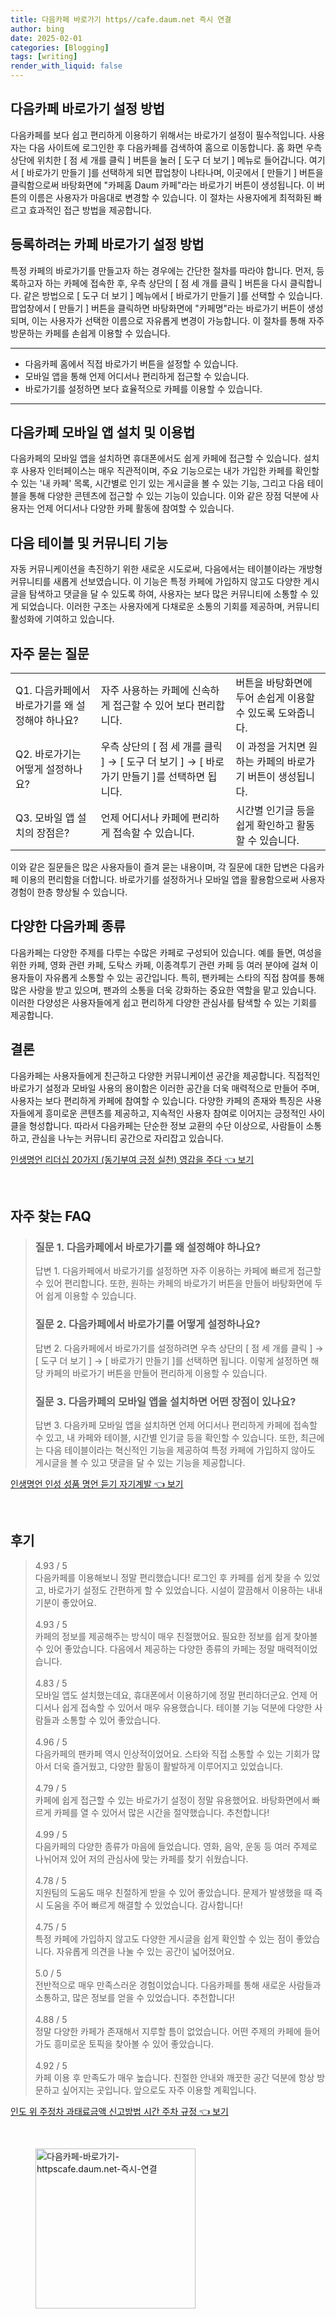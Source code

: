 ```yaml
---
title: 다음카페 바로가기 https//cafe.daum.net 즉시 연결
author: bing
date: 2025-02-01
categories: [Blogging]
tags: [writing]
render_with_liquid: false
---
```

<h2 id='다음카페바로가기설정방법'>다음카페 바로가기 설정 방법</h2>

<p>다음카페를 보다 쉽고 편리하게 이용하기 위해서는 바로가기 설정이 필수적입니다. 사용자는 다음 사이트에 로그인한 후 다음카페를 검색하여 홈으로 이동합니다. 홈 화면 우측 상단에 위치한 [ 점 세 개를 클릭 ] 버튼을 눌러 [ 도구 더 보기 ] 메뉴로 들어갑니다. 여기서 [ 바로가기 만들기 ]를 선택하게 되면 팝업창이 나타나며, 이곳에서 [ 만들기 ] 버튼을 클릭함으로써 바탕화면에 "카페홈 Daum 카페"라는 바로가기 버튼이 생성됩니다. 이 버튼의 이름은 사용자가 마음대로 변경할 수 있습니다. 이 절차는 사용자에게 최적화된 빠르고 효과적인 접근 방법을 제공합니다.</p>

<h2 id='등록하려는카페바로가기설정방법'>등록하려는 카페 바로가기 설정 방법</h2>

<p>특정 카페의 바로가기를 만들고자 하는 경우에는 간단한 절차를 따라야 합니다. 먼저, 등록하고자 하는 카페에 접속한 후, 우측 상단의 [ 점 세 개를 클릭 ] 버튼을 다시 클릭합니다. 같은 방법으로 [ 도구 더 보기 ] 메뉴에서 [ 바로가기 만들기 ]를 선택할 수 있습니다. 팝업창에서 [ 만들기 ] 버튼을 클릭하면 바탕화면에 "카페명"라는 바로가기 버튼이 생성되며, 이는 사용자가 선택한 이름으로 자유롭게 변경이 가능합니다. 이 절차를 통해 자주 방문하는 카페를 손쉽게 이용할 수 있습니다.</p>

<hr />

<ul>
    <li>다음카페 홈에서 직접 바로가기 버튼을 설정할 수 있습니다.</li>
    <li>모바일 앱을 통해 언제 어디서나 편리하게 접근할 수 있습니다.</li>
    <li>바로가기를 설정하면 보다 효율적으로 카페를 이용할 수 있습니다.</li>
</ul>

<hr />

<h2 id='모바일앱설치및이용법'>다음카페 모바일 앱 설치 및 이용법</h2>

<p>다음카페의 모바일 앱을 설치하면 휴대폰에서도 쉽게 카페에 접근할 수 있습니다. 설치 후 사용자 인터페이스는 매우 직관적이며, 주요 기능으로는 내가 가입한 카페를 확인할 수 있는 '내 카페' 목록, 시간별로 인기 있는 게시글을 볼 수 있는 기능, 그리고 다음 테이블을 통해 다양한 콘텐츠에 접근할 수 있는 기능이 있습니다. 이와 같은 장점 덕분에 사용자는 언제 어디서나 다양한 카페 활동에 참여할 수 있습니다.</p>

<h2 id='다음테이블및커뮤니티기능'>다음 테이블 및 커뮤니티 기능</h2>

<p>자동 커뮤니케이션을 촉진하기 위한 새로운 시도로써, 다음에서는 테이블이라는 개방형 커뮤니티를 새롭게 선보였습니다. 이 기능은 특정 카페에 가입하지 않고도 다양한 게시글을 탐색하고 댓글을 달 수 있도록 하여, 사용자는 보다 많은 커뮤니티에 소통할 수 있게 되었습니다. 이러한 구조는 사용자에게 다채로운 소통의 기회를 제공하며, 커뮤니티 활성화에 기여하고 있습니다.</p>

<h2 id='자주묻는질문'>자주 묻는 질문</h2>

<table>
    <tr>
        <td>Q1. 다음카페에서 바로가기를 왜 설정해야 하나요?</td>
        <td>자주 사용하는 카페에 신속하게 접근할 수 있어 보다 편리합니다.</td>
        <td>버튼을 바탕화면에 두어 손쉽게 이용할 수 있도록 도와줍니다.</td>
    </tr>
    <tr>
        <td>Q2. 바로가기는 어떻게 설정하나요?</td>
        <td>우측 상단의 [ 점 세 개를 클릭 ] → [ 도구 더 보기 ] → [ 바로가기 만들기 ]를 선택하면 됩니다.</td>
        <td>이 과정을 거치면 원하는 카페의 바로가기 버튼이 생성됩니다.</td>
    </tr>
    <tr>
        <td>Q3. 모바일 앱 설치의 장점은?</td>
        <td>언제 어디서나 카페에 편리하게 접속할 수 있습니다.</td>
        <td>시간별 인기글 등을 쉽게 확인하고 활동할 수 있습니다.</td>
    </tr>
</table>

<p>이와 같은 질문들은 많은 사용자들이 즐겨 묻는 내용이며, 각 질문에 대한 답변은 다음카페 이용의 편리함을 더합니다. 바로가기를 설정하거나 모바일 앱을 활용함으로써 사용자 경험이 한층 향상될 수 있습니다.</p>

<h2 id='다양한다음카페종류'>다양한 다음카페 종류</h2>

<p>다음카페는 다양한 주제를 다루는 수많은 카페로 구성되어 있습니다. 예를 들면, 여성을 위한 카페, 영화 관련 카페, 도탁스 카페, 이종격투기 관련 카페 등 여러 분야에 걸쳐 이용자들이 자유롭게 소통할 수 있는 공간입니다. 특히, 팬카페는 스타의 직접 참여를 통해 많은 사랑을 받고 있으며, 팬과의 소통을 더욱 강화하는 중요한 역할을 맡고 있습니다. 이러한 다양성은 사용자들에게 쉽고 편리하게 다양한 관심사를 탐색할 수 있는 기회를 제공합니다.</p>

<h2 id='결론'>결론</h2>

<p>다음카페는 사용자들에게 친근하고 다양한 커뮤니케이션 공간을 제공합니다. 직접적인 바로가기 설정과 모바일 사용의 용이함은 이러한 공간을 더욱 매력적으로 만들어 주며, 사용자는 보다 편리하게 카페에 참여할 수 있습니다. 다양한 카페의 존재와 특징은 사용자들에게 흥미로운 콘텐츠를 제공하고, 지속적인 사용자 참여로 이어지는 긍정적인 사이클을 형성합니다. 따라서 다음카페는 단순한 정보 교환의 수단 이상으로, 사람들이 소통하고, 관심을 나누는 커뮤니티 공간으로 자리잡고 있습니다.</p>
<p><a class="click-button" title="인생명언 리더십 20가지 (동기부여 긍정 실천) 영감을 주다" href="https://24nara.github.io/posts/%EC%9D%B8%EC%83%9D%EB%AA%85%EC%96%B8-%EB%A6%AC%EB%8D%94%EC%8B%AD-20%EA%B0%80%EC%A7%80-(%EB%8F%99%EA%B8%B0%EB%B6%80%EC%97%AC-%EA%B8%8D%EC%A0%95-%EC%8B%A4%EC%B2%9C)-%EC%98%81%EA%B0%90%EC%9D%84-%EC%A3%BC%EB%8B%A4/" rel="dofollow">인생명언 리더십 20가지 (동기부여 긍정 실천) 영감을 주다 👈 보기</a></p><br>
<h2 id='자주_찾는_FAQ'>자주 찾는 FAQ</h2>
<div itemscope="" itemtype="https://schema.org/FAQPage"> 
<blockquote> 
<div itemscope="" itemprop="mainEntity" itemtype="https://schema.org/Question"> 
<h3 itemprop="name">질문 1. 다음카페에서 바로가기를 왜 설정해야 하나요?</h3> 
<div itemscope="" itemprop="acceptedAnswer" itemtype="https://schema.org/Answer"> 
<span itemprop="text"> 
<p>답변 1. 다음카페에서 바로가기를 설정하면 자주 이용하는 카페에 빠르게 접근할 수 있어 편리합니다. 또한, 원하는 카페의 바로가기 버튼을 만들어 바탕화면에 두어 쉽게 이용할 수 있습니다.</p> 
</span> 
</div> 
</div> 

<div itemscope="" itemprop="mainEntity" itemtype="https://schema.org/Question"> 
<h3 itemprop="name">질문 2. 다음카페에서 바로가기를 어떻게 설정하나요?</h3> 
<div itemscope="" itemprop="acceptedAnswer" itemtype="https://schema.org/Answer"> 
<span itemprop="text"> 
<p>답변 2. 다음카페에서 바로가기를 설정하려면 우측 상단의 [ 점 세 개를 클릭 ] → [ 도구 더 보기 ] → [ 바로가기 만들기 ]를 선택하면 됩니다. 이렇게 설정하면 해당 카페의 바로가기 버튼을 만들어 편리하게 이용할 수 있습니다.</p> 
</span> 
</div> 
</div> 

<div itemscope="" itemprop="mainEntity" itemtype="https://schema.org/Question"> 
<h3 itemprop="name">질문 3. 다음카페의 모바일 앱을 설치하면 어떤 장점이 있나요?</h3> 
<div itemscope="" itemprop="acceptedAnswer" itemtype="https://schema.org/Answer"> 
<span itemprop="text"> 
<p>답변 3. 다음카페 모바일 앱을 설치하면 언제 어디서나 편리하게 카페에 접속할 수 있고, 내 카페와 테이블, 시간별 인기글 등을 확인할 수 있습니다. 또한, 최근에는 다음 테이블이라는 혁신적인 기능을 제공하여 특정 카페에 가입하지 않아도 게시글을 볼 수 있고 댓글을 달 수 있는 기능을 제공합니다.</p> 
</span> 
</div> 
</div> 
</blockquote> 
</div>
<p><a class="click-button" title="인생명언 인성 성품 명언 듣기 자기계발" href="https://24nara.github.io/posts/%EC%9D%B8%EC%83%9D%EB%AA%85%EC%96%B8-%EC%9D%B8%EC%84%B1-%EC%84%B1%ED%92%88-%EB%AA%85%EC%96%B8-%EB%93%A3%EA%B8%B0-%EC%9E%90%EA%B8%B0%EA%B3%84%EB%B0%9C/" rel="dofollow">인생명언 인성 성품 명언 듣기 자기계발 👈 보기</a></p><br>
<h2 id='후기'>후기</h2>
<div itemscope itemtype="https://schema.org/Product">
  <blockquote>
  <div itemprop="review" itemscope itemtype="https://schema.org/Review">
      <div itemprop="reviewRating" itemscope itemtype="https://schema.org/Rating"> <span itemprop="ratingValue">4.93</span> / <span itemprop="bestRating">5</span> </div>
      <span itemprop="reviewBody">다음카페를 이용해보니 정말 편리했습니다! 로그인 후 카페를 쉽게 찾을 수 있었고, 바로가기 설정도 간편하게 할 수 있었습니다. 시설이 깔끔해서 이용하는 내내 기분이 좋았어요.</span>
  </div>
  <br>
  <div itemprop="review" itemscope itemtype="https://schema.org/Review">
      <div itemprop="reviewRating" itemscope itemtype="https://schema.org/Rating"> <span itemprop="ratingValue">4.93</span> / <span itemprop="bestRating">5</span> </div>
      <span itemprop="reviewBody">카페의 정보를 제공해주는 방식이 매우 친절했어요. 필요한 정보를 쉽게 찾아볼 수 있어 좋았습니다. 다음에서 제공하는 다양한 종류의 카페는 정말 매력적이었습니다.</span>
  </div>
  <br>
  <div itemprop="review" itemscope itemtype="https://schema.org/Review">
      <div itemprop="reviewRating" itemscope itemtype="https://schema.org/Rating"> <span itemprop="ratingValue">4.83</span> / <span itemprop="bestRating">5</span> </div>
      <span itemprop="reviewBody">모바일 앱도 설치했는데요, 휴대폰에서 이용하기에 정말 편리하더군요. 언제 어디서나 쉽게 접속할 수 있어서 매우 유용했습니다. 테이블 기능 덕분에 다양한 사람들과 소통할 수 있어 좋았습니다.</span>
  </div>
  <br>
  <div itemprop="review" itemscope itemtype="https://schema.org/Review">
      <div itemprop="reviewRating" itemscope itemtype="https://schema.org/Rating"> <span itemprop="ratingValue">4.96</span> / <span itemprop="bestRating">5</span> </div>
      <span itemprop="reviewBody">다음카페의 팬카페 역시 인상적이었어요. 스타와 직접 소통할 수 있는 기회가 많아서 더욱 즐거웠고, 다양한 활동이 활발하게 이루어지고 있었습니다.</span>
  </div>
  <br>
  <div itemprop="review" itemscope itemtype="https://schema.org/Review">
      <div itemprop="reviewRating" itemscope itemtype="https://schema.org/Rating"> <span itemprop="ratingValue">4.79</span> / <span itemprop="bestRating">5</span> </div>
      <span itemprop="reviewBody">카페에 쉽게 접근할 수 있는 바로가기 설정이 정말 유용했어요. 바탕화면에서 빠르게 카페를 열 수 있어서 많은 시간을 절약했습니다. 추천합니다!</span>
  </div>
  <br>
  <div itemprop="review" itemscope itemtype="https://schema.org/Review">
      <div itemprop="reviewRating" itemscope itemtype="https://schema.org/Rating"> <span itemprop="ratingValue">4.99</span> / <span itemprop="bestRating">5</span> </div>
      <span itemprop="reviewBody">다음카페의 다양한 종류가 마음에 들었습니다. 영화, 음악, 운동 등 여러 주제로 나뉘어져 있어 저의 관심사에 맞는 카페를 찾기 쉬웠습니다.</span>
  </div>
  <br>
  <div itemprop="review" itemscope itemtype="https://schema.org/Review">
      <div itemprop="reviewRating" itemscope itemtype="https://schema.org/Rating"> <span itemprop="ratingValue">4.78</span> / <span itemprop="bestRating">5</span> </div>
      <span itemprop="reviewBody">지원팀의 도움도 매우 친절하게 받을 수 있어 좋았습니다. 문제가 발생했을 때 즉시 도움을 주어 빠르게 해결할 수 있었습니다. 감사합니다!</span>
  </div>
  <br>
  <div itemprop="review" itemscope itemtype="https://schema.org/Review">
      <div itemprop="reviewRating" itemscope itemtype="https://schema.org/Rating"> <span itemprop="ratingValue">4.75</span> / <span itemprop="bestRating">5</span> </div>
      <span itemprop="reviewBody">특정 카페에 가입하지 않고도 다양한 게시글을 쉽게 확인할 수 있는 점이 좋았습니다. 자유롭게 의견을 나눌 수 있는 공간이 넓어졌어요.</span>
  </div>
  <br>
  <div itemprop="review" itemscope itemtype="https://schema.org/Review">
      <div itemprop="reviewRating" itemscope itemtype="https://schema.org/Rating"> <span itemprop="ratingValue">5.0</span> / <span itemprop="bestRating">5</span> </div>
      <span itemprop="reviewBody">전반적으로 매우 만족스러운 경험이었습니다. 다음카페를 통해 새로운 사람들과 소통하고, 많은 정보를 얻을 수 있었습니다. 추천합니다!</span>
  </div>
  <br>
  <div itemprop="review" itemscope itemtype="https://schema.org/Review">
      <div itemprop="reviewRating" itemscope itemtype="https://schema.org/Rating"> <span itemprop="ratingValue">4.88</span> / <span itemprop="bestRating">5</span> </div>
      <span itemprop="reviewBody">정말 다양한 카페가 존재해서 지루할 틈이 없었습니다. 어떤 주제의 카페에 들어가도 흥미로운 토픽을 찾아볼 수 있어 좋았습니다.</span>
  </div>
  <br>
  <div itemprop="review" itemscope itemtype="https://schema.org/Review">
      <div itemprop="reviewRating" itemscope itemtype="https://schema.org/Rating"> <span itemprop="ratingValue">4.92</span> / <span itemprop="bestRating">5</span> </div>
      <span itemprop="reviewBody">카페 이용 후 만족도가 매우 높습니다. 친절한 안내와 깨끗한 공간 덕분에 항상 방문하고 싶어지는 곳입니다. 앞으로도 자주 이용할 계획입니다.</span>
  </div>
  </blockquote>
</div>
<p><a class="click-button" title="인도 위 주정차 과태료금액 신고방법 시간 주차 규정" href="https://24nara.github.io/posts/%EC%9D%B8%EB%8F%84-%EC%9C%84-%EC%A3%BC%EC%A0%95%EC%B0%A8-%EA%B3%BC%ED%83%9C%EB%A3%8C%EA%B8%88%EC%95%A1-%EC%8B%A0%EA%B3%A0%EB%B0%A9%EB%B2%95-%EC%8B%9C%EA%B0%84-%EC%A3%BC%EC%B0%A8-%EA%B7%9C%EC%A0%95/" rel="dofollow">인도 위 주정차 과태료금액 신고방법 시간 주차 규정 👈 보기</a></p><br>
<figure class="image"><img src="https://24nara.github.io/assets/img/thumbnail/다음카페-바로가기-httpscafe.daum.net-즉시-연결.webp" alt="다음카페-바로가기-httpscafe.daum.net-즉시-연결" width="256" height="256"></figure>